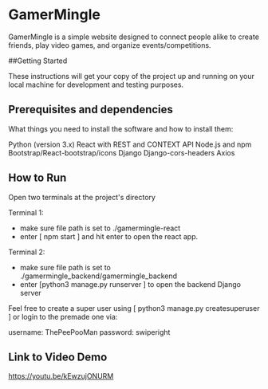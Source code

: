 # GamerMingle

GamerMingle is a simple website designed to connect people alike to create friends, play video games, and organize events/competitions.

##Getting Started

These instructions will get your copy of the project up and running on your local machine for development and testing purposes.

## Prerequisites and dependencies
What things you need to install the software and how to install them:

Python (version 3.x)
React with REST and CONTEXT API
Node.js and npm
Bootstrap/React-bootstrap/icons
Django
Django-cors-headers
Axios

## How to Run

Open two terminals at the project's directory

Terminal 1:
- make sure file path is set to ./gamermingle-react
- enter [ npm start ] and hit enter to open the react app.

Terminal 2:
- make sure file path is set to ./gamermingle_backend/gamermingle_backend
- enter [python3 manage.py runserver ] to open the backend Django server

Feel free to create a super user using [ python3 manage.py createsuperuser ] or login to the premade one via:

username: ThePeePooMan
password: swiperight

## Link to Video Demo
[
](https://youtu.be/kEwzujONURM)https://youtu.be/kEwzujONURM


